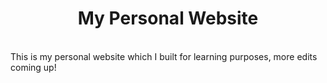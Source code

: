 <h1 align='center'>My Personal Website</h1><br

This is my personal website which I built for learning purposes, more edits coming up!
